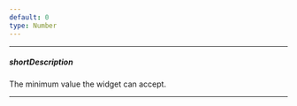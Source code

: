 ```yaml
---
default: 0
type: Number
---
```

---
##### shortDescription
The minimum value the widget can accept.

---
